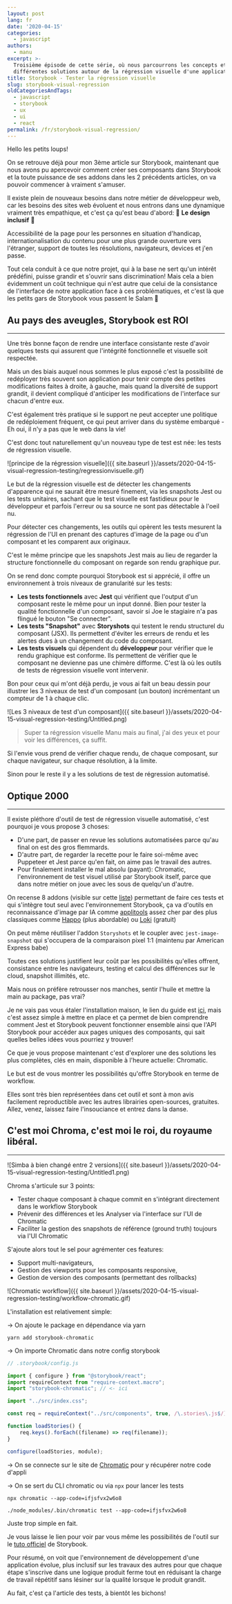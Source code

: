 ```yaml
---
layout: post
lang: fr
date: '2020-04-15'
categories:
  - javascript
authors:
  - manu
excerpt: >-
  Troisième épisode de cette série, où nous parcourrons les concepts et les
  différentes solutions autour de la régression visuelle d'une application
title: Storybook - Tester la régression visuelle
slug: storybook-visual-regression
oldCategoriesAndTags:
  - javascript
  - storybook
  - ux
  - ui
  - react
permalink: /fr/storybook-visual-regression/
---
```


Hello les petits loups!

On se retrouve déjà pour mon 3ème article sur Storybook, maintenant que nous avons pu apercevoir comment créer ses composants dans Storybook et la toute puissance de ses addons dans les 2 précédents articles, on va pouvoir commencer à vraiment s'amuser.

Il existe plein de nouveaux besoins dans notre métier de développeur web, car les besoins des sites web évoluent et nous entrons dans une dynamique vraiment très empathique, et c'est ça qu'est beau d'abord: 🙌 **Le design inclusif** 🙌

Accessibilité de la page pour les personnes en situation d'handicap, internationalisation du contenu pour une plus grande ouverture vers l'étranger, support de toutes les résolutions, navigateurs, devices et j'en passe.

Tout cela conduit à ce que notre projet, qui à la base ne sert qu'un intérêt prédéfini, puisse grandir et s'ouvrir sans discrimination! Mais cela a bien évidemment un coût technique qui n'est autre que celui de la consistance de l'interface de notre application face à ces problématiques, et c'est là que les petits gars de Storybook vous passent le Salam 👋

## Au pays des aveugles, Storybook est ROI

---

Une très bonne façon de rendre une interface consistante reste d'avoir quelques tests qui assurent que l'intégrité fonctionnelle et visuelle soit respectée.

Mais un des biais auquel nous sommes le plus exposé c'est la possibilité de redéployer très souvent son application pour tenir compte des petites modifications faites à droite, à gauche, mais quand la diversité de support grandit, il devient compliqué d'anticiper les modifications de l'interface sur chacun d'entre eux.

C'est également très pratique si le support ne peut accepter une politique de redéploiement fréquent, ce qui peut arriver dans du système embarqué - Eh oui, il n'y a pas que le web dans la vie!

C'est donc tout naturellement qu'un nouveau type de test est née: les tests de régression visuelle.

![principe de la régression visuelle]({{ site.baseurl }}/assets/2020-04-15-visual-regression-testing/regressionvisuelle.gif)

Le but de la régression visuelle est de détecter les changements d'apparence qui ne saurait être mesuré finement, via les snapshots Jest ou les tests unitaires, sachant que le test visuelle est fastidieux pour le développeur et parfois l'erreur ou sa source ne sont pas détectable à l'oeil nu.

Pour détecter ces changements, les outils qui opèrent les tests mesurent la régression de l'UI en prenant des captures d'image de la page ou d'un composant et les comparent aux originaux.

C'est le même principe que les snapshots Jest mais au lieu de regarder la structure fonctionnelle du composant on regarde son rendu graphique pur.

On se rend donc compte pourquoi Storybook est si apprécié, il offre un environnement à trois niveaux de granularité sur les tests:

-   **Les tests fonctionnels** avec **Jest** qui vérifient que l'output d'un composant reste le même pour un input donné. Bien pour tester la qualité fonctionnelle d'un composant, savoir si Joe le stagiaire n'a pas flingué le bouton "Se connecter".
-   **Les tests "Snapshot"** avec **Storyshots** qui testent le rendu structurel du composant (JSX). Ils permettent d'éviter les erreurs de rendu et les alertes dues à un changement du code du composant.
-   **Les tests visuels** qui dépendent du **développeur** pour vérifier que le rendu graphique est conforme. Ils permettent de vérifier que le composant ne devienne pas une chimère difforme. C'est là où les outils de tests de régression visuelle vont intervenir.

Bon pour ceux qui m'ont déjà perdu, je vous ai fait un beau dessin pour illustrer les 3 niveaux de test d'un composant (un bouton) incrémentant un compteur de 1 à chaque clic.

![Les 3 niveaux de test d'un composant]({{ site.baseurl }}/assets/2020-04-15-visual-regression-testing/Untitled.png)

> Super ta régression visuelle Manu mais au final, j'ai des yeux et pour voir les différences, ça suffit.

Si l'envie vous prend de vérifier chaque rendu, de chaque composant, sur chaque navigateur, sur chaque résolution, à la limite.

Sinon pour le reste il y a les solutions de test de régression automatisé.

## Optique 2000

---

Il existe pléthore d'outil de test de régression visuelle automatisé, c'est pourquoi je vous propose 3 choses:

-   D'une part, de passer en revue les solutions automatisées parce qu'au final on est des gros flemmards.
-   D'autre part, de regarder la recette pour le faire soi-même avec Puppeteer et Jest parce qu'en fait, on aime pas le travail des autres.
-   Pour finalement installer le mal absolu (payant): Chromatic, l'environnement de test visuel utilisé par Storybook itself, parce que dans notre métier on joue avec les sous de quelqu'un d'autre.

On recense 8 addons (visible sur cette [liste](https://storybook.js.org/docs/testing/automated-visual-testing/#libraries-and-services-with-storybook-integration)) permettant de faire ces tests et qui s'intègre tout seul avec l'environnement Storybook, ça va d'outils en reconnaissance d'image par IA comme [applitools](https://applitools.com/storybook) assez cher par des plus classiques comme [Happo](https://happo.io/) (plus abordable) ou [Loki](https://loki.js.org/) (gratuit)

On peut même réutiliser l'addon `Storyshots` et le coupler avec `jest-image-snapshot` qui s'occupera de la comparaison pixel 1:1 (maintenu par American Express babe)

Toutes ces solutions justifient leur coût par les possibilités qu'elles offrent, consistance entre les navigateurs, testing et calcul des différences sur le cloud, snapshot illimités, etc.

Mais nous on préfère retrousser nos manches, sentir l'huile et mettre la main au package, pas vrai?

Je ne vais pas vous étaler l'installation maison, le lien du guide est [ici](https://storybook.js.org/docs/testing/automated-visual-testing/#example-using-puppeteer-and-jest), mais c'est assez simple à mettre en place et ça permet de bien comprendre comment Jest et Storybook peuvent fonctionner ensemble ainsi que l'API Storybook pour accéder aux pages uniques des composants, qui sait quelles belles idées vous pourriez y trouver!

Ce que je vous propose maintenant c'est d'explorer une des solutions les plus complètes, clés en main, disponible à l'heure actuelle: Chromatic.

Le but est de vous montrer les possibilités qu'offre Storybook en terme de workflow.

Elles sont très bien représentées dans cet outil et sont à mon avis facilement reproductible avec les autres librairies open-sources, gratuites.
Allez, venez, laissez faire l'insouciance et entrez dans la danse.

## C'est moi Chroma, c'est moi le roi, du royaume libéral.

---

![Simba à bien changé entre 2 versions]({{ site.baseurl }}/assets/2020-04-15-visual-regression-testing/Untitled1.png)

Chroma s'articule sur 3 points:

-   Tester chaque composant à chaque commit en s'intégrant directement dans le workflow Storybook
-   Prévenir des différences et les Analyser via l'interface sur l'UI de Chromatic
-   Faciliter la gestion des snapshots de référence (ground truth) toujours via l'UI Chromatic

S'ajoute alors tout le sel pour agrémenter ces features:

-   Support multi-navigateurs,
-   Gestion des viewports pour les composants responsive,
-   Gestion de version des composants (permettant des rollbacks)

![Chromatic workflow]({{ site.baseurl }}/assets/2020-04-15-visual-regression-testing/workflow-chromatic.gif)

L'installation est relativement simple:

→ On ajoute le package en dépendance via yarn

`yarn add storybook-chromatic`

→ On importe Chromatic dans notre config storybook

```javascript
// .storybook/config.js

import { configure } from "@storybook/react";
import requireContext from "require-context.macro";
import "storybook-chromatic"; // <- ici

import "../src/index.css";

const req = requireContext("../src/components", true, /\.stories\.js$/);

function loadStories() {
    req.keys().forEach((filename) => req(filename));
}

configure(loadStories, module);
```

→ On se connecte sur le site de [Chromatic](http://www.chromaticqa.com/start) pour y récupérer notre code d'appli

→ On se sert du CLI chromatic ou via `npx` pour lancer les tests

`npx chromatic --app-code=ifjsfvx2w6o8`

`./node_modules/.bin/chromatic test --app-code=ifjsfvx2w6o8`

Juste trop simple en fait.

Je vous laisse le lien pour voir par vous même les possibilités de l'outil sur le [tuto officiel](https://www.learnstorybook.com/intro-to-storybook/react/en/test/) de Storybook.

Pour résumé, on voit que l'environnement de développement d'une application évolue, plus inclusif sur les travaux des autres pour que chaque étape s'inscrive dans une logique produit ferme tout en réduisant la charge de travail répétitif sans lésiner sur la qualité lorsque le produit grandit.

Au fait, c'est ça l'article des tests, à bientôt les bichons!
